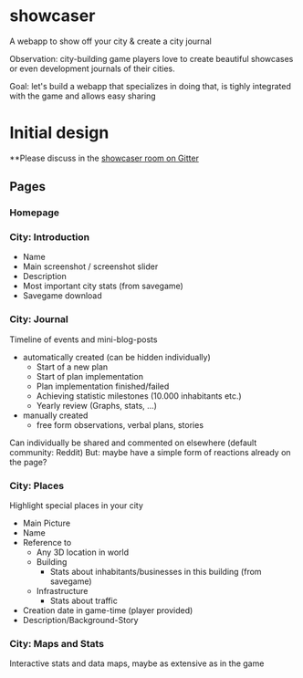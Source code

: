 # showcaser
A webapp to show off your city &amp; create a city journal

Observation: city-building game players love to create beautiful showcases or even development journals of their cities.

Goal: let's build a webapp that specializes in doing that, is tighly integrated with the game and allows easy sharing

# Initial design

**Please discuss in the [showcaser room on Gitter](https://gitter.im/citybound/showcaser)

## Pages

### Homepage

### City: Introduction

- Name
- Main screenshot / screenshot slider
- Description
- Most important city stats (from savegame)
- Savegame download

### City: Journal

Timeline of events and mini-blog-posts
- automatically created (can be hidden individually)
  - Start of a new plan
  - Start of plan implementation
  - Plan implementation finished/failed
  - Achieving statistic milestones (10.000 inhabitants etc.)
  - Yearly review (Graphs, stats, ...)
- manually created
  - free form observations, verbal plans, stories
  
Can individually be shared and commented on elsewhere (default community: Reddit)
But: maybe have a simple form of reactions already on the page?

### City: Places

Highlight special places in your city
- Main Picture
- Name
- Reference to
  - Any 3D location in world
  - Building
    - Stats about inhabitants/businesses in this building (from savegame)
  - Infrastructure
    - Stats about traffic
- Creation date in game-time (player provided)
- Description/Background-Story

### City: Maps and Stats

Interactive stats and data maps, maybe as extensive as in the game

